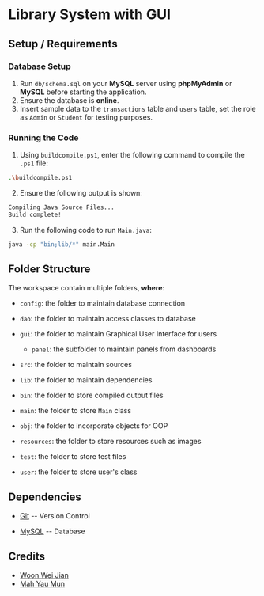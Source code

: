 # Library System with GUI
## Setup / Requirements
### Database Setup
1. Run `db/schema.sql` on your **MySQL** server using **phpMyAdmin** or **MySQL** before starting the application.
2. Ensure the database is **online**.
3. Insert sample data to the ``transactions`` table and ``users`` table, set the role as ``Admin`` or ``Student`` for testing purposes.

### Running the Code
1. Using `buildcompile.ps1`, enter the following command to compile the `.ps1` file:
```bash
.\buildcompile.ps1
```

2. Ensure the following output is shown:
```bash
Compiling Java Source Files...
Build complete!
```

3. Run the following code to run `Main.java`:
```bash
java -cp "bin;lib/*" main.Main
```

## Folder Structure

The workspace contain multiple folders, **where**:

- `config`: the folder to maintain database connection

- `dao`: the folder to maintain access classes to database
- `gui`: the folder to maintain Graphical User Interface for users
    - `panel`: the subfolder to maintain panels from dashboards
- `src`: the folder to maintain sources
- `lib`: the folder to maintain dependencies
- `bin`: the folder to store compiled output files
- `main`: the folder to store `Main` class
- `obj`: the folder to incorporate objects for OOP
- `resources`: the folder to store resources such as images
- `test`: the folder to store test files
- `user`: the folder to store user's class

## Dependencies
- [Git](https://git-scm.com/) -- Version Control

- [MySQL](https://www.mysql.com/) -- Database

## Credits
- [Woon Wei Jian](https://github.com/JustASTEMGuy)
- [Mah Yau Mun](https://github.com/MahYM0605)